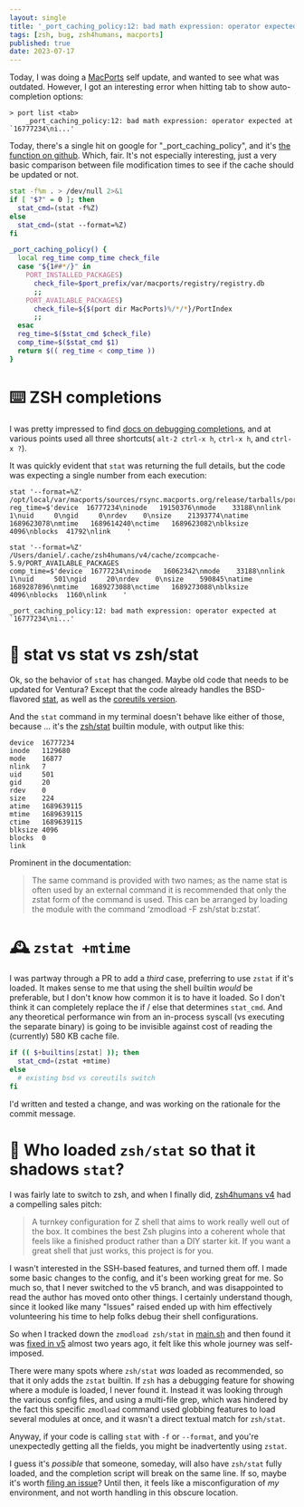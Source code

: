 ```yaml
---
layout: single
title: '_port_caching_policy:12: bad math expression: operator expected'
tags: [zsh, bug, zsh4humans, macports]
published: true
date: 2023-07-17
---
```


Today, I was doing a [MacPorts](https://www.macports.org) self update, and wanted to see what was outdated. However, I got an interesting error when hitting tab to show auto-completion options:

```console
> port list <tab>
    _port_caching_policy:12: bad math expression: operator expected at `16777234\ni...'
```

Today, there's a single hit on google for "_port_caching_policy", and it's [the function on
github](https://github.com/zsh-users/zsh-completions/blob/master/src/_port). Which, fair. It's not especially interesting, just a very basic comparison between file modification times to see if the cache should be updated or not.

```zsh
stat -f%m . > /dev/null 2>&1
if [ "$?" = 0 ]; then
  stat_cmd=(stat -f%Z)
else
  stat_cmd=(stat --format=%Z)
fi

_port_caching_policy() {
  local reg_time comp_time check_file
  case "${1##*/}" in
    PORT_INSTALLED_PACKAGES)
      check_file=$port_prefix/var/macports/registry/registry.db
      ;;
    PORT_AVAILABLE_PACKAGES)
      check_file=${$(port dir MacPorts)%/*/*}/PortIndex
      ;;
  esac
  reg_time=$($stat_cmd $check_file)
  comp_time=$($stat_cmd $1)
  return $(( reg_time < comp_time ))
}
```

# ⌨️ ZSH completions

I was pretty impressed to find [docs on debugging completions](https://github.com/zsh-users/zsh-completions/blob/master/zsh-completions-howto.org#testing--debugging), and at various points used all three shortcuts( `alt-2 ctrl-x h`, `ctrl-x h`, and `ctrl-x ?`).

It was quickly evident that `stat` was returning the full details, but the code was expecting a single number from each execution:

```
stat '--format=%Z' /opt/local/var/macports/sources/rsync.macports.org/release/tarballs/ports/PortIndex
reg_time=$'device  16777234\ninode   19150376\nmode    33188\nnlink   1\nuid     0\ngid     0\nrdev    0\nsize    21393774\natime   1689623078\nmtime   1689614240\nctime   1689623082\nblksize 4096\nblocks  41792\nlink    '

stat '--format=%Z' /Users/daniel/.cache/zsh4humans/v4/cache/zcompcache-5.9/PORT_AVAILABLE_PACKAGES
comp_time=$'device  16777234\ninode   16062342\nmode    33188\nnlink   1\nuid     501\ngid     20\nrdev    0\nsize    590845\natime   1689287896\nmtime   1689273088\nctime   1689273088\nblksize 4096\nblocks  1160\nlink    '

_port_caching_policy:12: bad math expression: operator expected at `16777234\ni...'
```

# 📝 stat vs stat vs zsh/stat

Ok, so the behavior of `stat` has changed. Maybe old code that needs to be updated for Ventura? Except that the code already handles the BSD-flavored [stat](https://ss64.com/osx/stat.html), as well as the [coreutils version](https://man7.org/linux/man-pages/man1/stat.1.html).

And the `stat` command in my terminal doesn't behave like either of those, because ... it's the [zsh/stat](https://zsh.sourceforge.io/Doc/Release/Zsh-Modules.html#The-zsh_002fstat-Module) builtin module, with output like this:

```
device  16777234
inode   1129680
mode    16877
nlink   7
uid     501
gid     20
rdev    0
size    224
atime   1689639115
mtime   1689639115
ctime   1689639115
blksize 4096
blocks  0
link
```

Prominent in the documentation:

> The same command is provided with two names; as the name stat is often used by an external command it is recommended that only the zstat form of the command is used. This can be arranged by loading the module with the command ‘zmodload -F zsh/stat b:zstat’.

# 🕰️ `zstat +mtime`

I was partway through a PR to add a _third_ case, preferring to use `zstat` if it's loaded. It makes sense to me that using the shell builtin _would_ be preferable, but I don't know how common it is to have it loaded. So I don't think it can completely replace the if / else that determines `stat_cmd`. And any theoretical performance win from an in-process syscall (vs executing the separate binary) is going to be invisible against cost of reading the (currently) 580 KB cache file.

```zsh
if (( $+builtins[zstat] )); then
  stat_cmd=(zstat +mtime)
else
  # existing bsd vs coreutils switch
fi
```

I'd written and tested a change, and was working on the rationale for the commit message.

# 🔎 Who loaded `zsh/stat` so that it shadows `stat`?

I was fairly late to switch to zsh, and when I finally did, [zsh4humans v4](https://github.com/romkatv/zsh4humans/tree/v4) had a compelling sales pitch:

> A turnkey configuration for Z shell that aims to work really well out of the box. It combines the best Zsh plugins into a coherent whole that feels like a finished product rather than a DIY starter kit.
> If you want a great shell that just works, this project is for you.

I wasn't interested in the SSH-based features, and turned them off. I made some basic changes to the config, and it's been working great for me. So much so, that I never switched to the v5 branch, and was disappointed to read the author has moved onto other things. I certainly understand though, since it looked like many "Issues" raised ended up with him effectively volunteering his time to help folks debug their shell configurations.

So when I tracked down the `zmodload zsh/stat` in [main.sh](https://github.com/romkatv/zsh4humans/blob/caf55d974e4cbae2ccb1e09ba832664426bef524/main.zsh#L39) and then found it was [fixed in v5](https://github.com/romkatv/zsh4humans/issues/173) almost two years ago, it felt like this whole journey was self-imposed.

There were many spots where `zsh/stat` _was_ loaded as recommended, so that it only adds the `zstat` builtin. If `zsh` has a debugging feature for showing where a module is loaded, I never found it. Instead it was looking through the various config files, and using a multi-file grep, which was hindered by the fact this specific `zmodload` command used globbing features to load several modules at once, and it wasn't a direct textual match for `zsh/stat`.

Anyway, if your code is calling `stat` with `-f` or `--format`, and you're unexpectedly getting all the fields, you might be inadvertently using `zstat`.

I guess it's _possible_ that someone, someday, will also have `zsh/stat` fully loaded, and the completion script will break on the same line. If so, maybe it's worth [filing an issue](https://github.com/zsh-users/zsh-completions/issues)? Until then, it feels like a misconfiguration of _my_ environment, and not worth handling in this obscure location.
